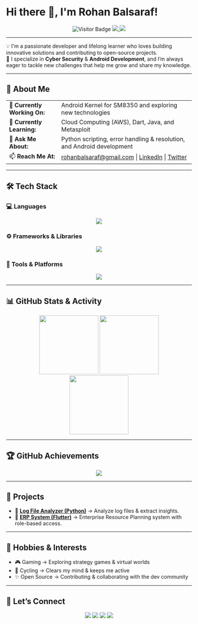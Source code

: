 # Hi there 👋, I'm **Rohan Balsaraf**!

<div align="center">
  <img src="https://komarev.com/ghpvc/?username=RDX463&style=for-the-badge&color=blue" alt="Visitor Badge" />
  <a href="https://github.com/RDX463?tab=followers">
    <img src="https://img.shields.io/github/followers/RDX463?label=Followers&style=for-the-badge&logo=github" />
  </a>
  <a href="https://github.com/RDX463">
    <img src="https://img.shields.io/github/stars/RDX463?label=Stars&style=for-the-badge&logo=github" />
  </a>
</div>

---

💡 I'm a passionate developer and lifelong learner who loves building innovative solutions and contributing to open-source projects.  
🚀 I specialize in **Cyber Security** & **Android Development**, and I’m always eager to tackle new challenges that help me grow and share my knowledge.  

---

## 🌟 About Me

<div align="center">
  <table>
    <tr>
      <td>🔭 <b>Currently Working On:</b></td>
      <td>Android Kernel for SM8350 and exploring new technologies</td>
    </tr>
    <tr>
      <td>🌱 <b>Currently Learning:</b></td>
      <td>Cloud Computing (AWS), Dart, Java, and Metasploit</td>
    </tr>
    <tr>
      <td>💬 <b>Ask Me About:</b></td>
      <td>Python scripting, error handling & resolution, and Android development</td>
    </tr>
    <tr>
      <td>📫 <b>Reach Me At:</b></td>
      <td>
        <a href="mailto:rohanbalsaraf@gmail.com">rohanbalsaraf@gmail.com</a> | 
        <a href="https://www.linkedin.com/in/rohanbalsaraf">LinkedIn</a> | 
        <a href="https://twitter.com/yourusername">Twitter</a>
      </td>
    </tr>
  </table>
</div>

---

## 🛠️ Tech Stack

### 💻 Languages
<div align="center">
  <img src="https://skillicons.dev/icons?i=python,js,cpp,dart,java" />
</div>

### ⚙️ Frameworks & Libraries
<div align="center">
  <img src="https://skillicons.dev/icons?i=django,nodejs,express,flutter,firebase,fastapi,tensorflow" />
</div>

### 🧰 Tools & Platforms
<div align="center">
  <img src="https://skillicons.dev/icons?i=git,github,aws,gcp,androidstudio,vscode,mongodb,mysql,jupyter" />
</div>

---

## 📊 GitHub Stats & Activity

<div align="center">
  <img src="https://github-readme-stats.vercel.app/api?username=RDX463&show_icons=true&theme=radical" height="160px" />
  <img src="https://github-readme-stats.vercel.app/api/top-langs/?username=RDX463&layout=compact&theme=radical" height="160px" />
</div>

<div align="center">
  <img src="https://streak-stats.demolab.com?user=RDX463&theme=radical&hide_border=true" height="160px" />
</div>

---

## 🏆 GitHub Achievements

<div align="center">
  <img src="https://github-profile-trophy.vercel.app/?username=RDX463&theme=radical&column=7" />
</div>

---

## 🚀 Projects

- 🔹 **[Log File Analyzer (Python)](https://github.com/RDX463/python_script.git)** → Analyze log files & extract insights.  
- 🔹 **[ERP System (Flutter)](https://github.com/RDX463/erp_project.git)** → Enterprise Resource Planning system with role-based access.  

---

## 🎨 Hobbies & Interests

- 🎮 Gaming → Exploring strategy games & virtual worlds  
- 🚴 Cycling → Clears my mind & keeps me active  
- ✨ Open Source → Contributing & collaborating with the dev community  

---

## 🤝 Let’s Connect

<div align="center">
  <a href="mailto:rohanbalsaraf@gmail.com"><img src="https://img.shields.io/badge/Email-D14836?style=for-the-badge&logo=gmail&logoColor=white" /></a>
  <a href="https://www.linkedin.com/in/rohanbalsaraf"><img src="https://img.shields.io/badge/LinkedIn-0077B5?style=for-the-badge&logo=linkedin&logoColor=white" /></a>
  <a href="https://twitter.com/yourusername"><img src="https://img.shields.io/badge/Twitter-1DA1F2?style=for-the-badge&logo=twitter&logoColor=white" /></a>
  <a href="https://github.com/RDX463"><img src="https://img.shields.io/badge/GitHub-000?style=for-the-badge&logo=github&logoColor=white" /></a>
</div>
